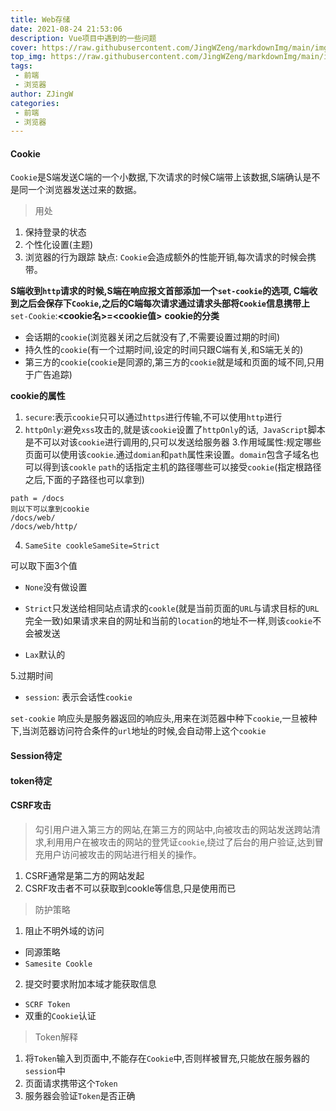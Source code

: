 ```yaml
---
title: Web存储
date: 2021-08-24 21:53:06
description: Vue项目中遇到的一些问题
cover: https://raw.githubusercontent.com/JingWZeng/markdownImg/main/img/202108242155243.jpg
top_img: https://raw.githubusercontent.com/JingWZeng/markdownImg/main/img/202108242155243.jpg
tags: 
 - 前端
 - 浏览器
author: ZJingW
categories: 
 - 前端
 - 浏览器
---
```


#### Cookie
`Cookie`是S端发送C端的一个小数据,下次请求的时候C端带上该数据,S端确认是不是同一个浏览器发送过来的数据。
>用处
1. 保持登录的状态
2. 个性化设置(主题)
3. 浏览器的行为跟踪
缺点: `Cookie`会造成额外的性能开销,每次请求的时候会携带。

**S端收到`http`请求的时候,S端在响应报文首部添加一个`set-cookie`的选项, C端收到之后会保存下`Cookie`,之后的C端每次请求通过请求头部将`Cookie`信息携带上**
`set-Cookie`:**<cookie名>=<cookie值>**
**cookie的分类**
+ 会话期的`cookie`(浏览器关闭之后就没有了,不需要设置过期的时间)
+ 持久性的`cookie`(有一个过期时间,设定的时间只跟C端有关,和S端无关的)
+ 第三方的`cookie`(`cookie`是同源的,第三方的`cookie`就是域和页面的域不同,只用于广告追踪)

**cookie的属性**
1. `secure`:表示`cookie`只可以通过`https`进行传输,不可以使用`http`进行
2. `httpOnly`:避免`xss`攻击的,就是该`cookie`设置了`httpOnly`的话,` JavaScript`脚本是不可以对该`cookie`进行调用的,只可以发送给服务器
3.作用域属性:规定哪些页面可以使用该`cookie`.通过`domian`和`path`属性来设置。`domain`包含子域名也可以得到该`cookle`
`path`的话指定主机的路径哪些可以接受`cookie`(指定根路径之后,下面的子路径也可以拿到)
```
path = /docs
则以下可以拿到cookie
/docs/web/
/docs/web/http/
```
4. `SameSite cookleSameSite=Strict`

可以取下面3个值

+ `None`没有做设置

+ `Strict`只发送给相同站点请求的`cookle`(就是当前页面的`URL`与请求目标的`URL`完全一致)如果请求来自的网址和当前的`location`的地址不一样,则该`cookie`不会被发送
+ `Lax`默认的

5.过期时间
+ `session`: 表示会话性`cookie`

`set-cookie` 响应头是服务器返回的响应头,用来在浏范器中种下`cookie`,一旦被种下,当浏范器访问符合条件的`url`地址的时候,会自动带上这个`cookie`

#### Session待定
#### token待定
#### CSRF攻击
>勾引用户进入第三方的网站,在第三方的网站中,向被攻击的网站发送跨站清求,利用用户在被攻击的网站的登凭证`cookie`,绕过了后台的用户验证,达到冒充用户访问被攻击的网站进行相关的操作。
1. CSRF通常是第二方的网站发起
2. CSRF攻击者不可以获取到cookle等信息,只是使用而已

>防护策略
1. 阻止不明外域的访问
+ 同源策略
+ `Samesite Cookle`
2. 提交时要求附加本域才能获取信息
+ `SCRF Token`
+ 双重的`Cookie`认证

>Token解释
1. 将`Token`输入到页面中,不能存在`Cookie`中,否则样被冒充,只能放在服务器的`session`中
2. 页面请求携带这个`Token`
3. 服务器会验证`Token`是否正确